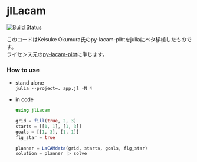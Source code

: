 # jlLacam

[![Build Status](https://github.com/sasaya/jlLacam.jl/actions/workflows/CI.yml/badge.svg?branch=master)](https://github.com/sasaya/jlLacam.jl/actions/workflows/CI.yml?query=branch%3Amaster)

このコードはKeisuke Okumura氏のpy-lacam-pibtをjuliaにベタ移植したものです。  
ライセンス元の[py-lacam-pibt](https://github.com/sasaya/lacam/tree/pibt)に準じます。

### How to use
- stand alone  
`julia --project=. app.jl -N 4`

- in code
    ```julia
    using jlLacam

    grid = fill(true, 2, 3)
    starts = [[1, 1], [1, 3]]
    goals = [[1, 3], [1, 1]]
    flg_star = true

    planner = LaCAMdata(grid, starts, goals, flg_star)
    solution = planner |> solve
    ```

